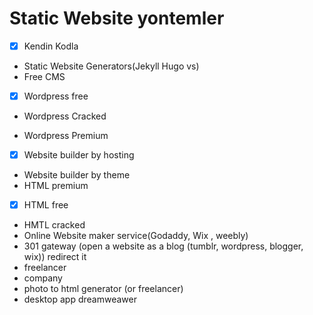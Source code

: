 # Static Website yontemler

  

 - [x] Kendin Kodla

 - Static Website Generators(Jekyll Hugo vs)
 - Free CMS 

-  [x] Wordpress free

 - Wordpress Cracked

- Wordpress Premium

- [x] Website builder by hosting
- Website builder by theme
- HTML premium
- [x] HTML free
- HMTL cracked
- Online Website maker service(Godaddy, Wix , weebly)
- 301 gateway (open a website as a blog (tumblr, wordpress, blogger, wix)) redirect it
- freelancer
- company
-  photo to html generator (or freelancer)
- desktop app dreamweawer
